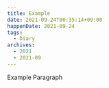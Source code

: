 ```yaml
---
title: Example
date: 2021-09-24T00:35:14+09:00
happenDate: 2021-09-24
tags:
  - Diary
archives:
  - 2021
  - 2021-09
---
```


Example Paragraph
